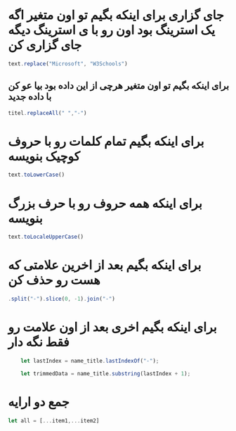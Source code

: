 # جای گزاری برای اینکه بگیم تو اون متغیر اگه یک استرینگ بود اون رو با ی استرینگ دیگه جای گزاری کن
```js
text.replace("Microsoft", "W3Schools")
```
## برای اینکه بگیم تو اون متغیر هرچی از این داده بود  بیا عو کن با داده جدید
```js
titel.replaceAll(" ","-")
```
# برای اینکه بگیم تمام کلمات رو با حروف کوچیک بنویسه
```js
text.toLowerCase()
```
# برای اینکه همه حروف رو با حرف بزرگ بنویسه
```js
text.toLocaleUpperCase()
```
# برای اینکه بگیم بعد از اخرین علامتی که هست رو حذف کن 
```js
.split("-").slice(0, -1).join("-")
```
# برای اینکه بگیم اخری بعد از اون علامت رو فقط نگه دار 
```js
    let lastIndex = name_title.lastIndexOf("-");

    let trimmedData = name_title.substring(lastIndex + 1);
```
# جمع دو ارایه
```js
let all = [...item1,...item2]
```